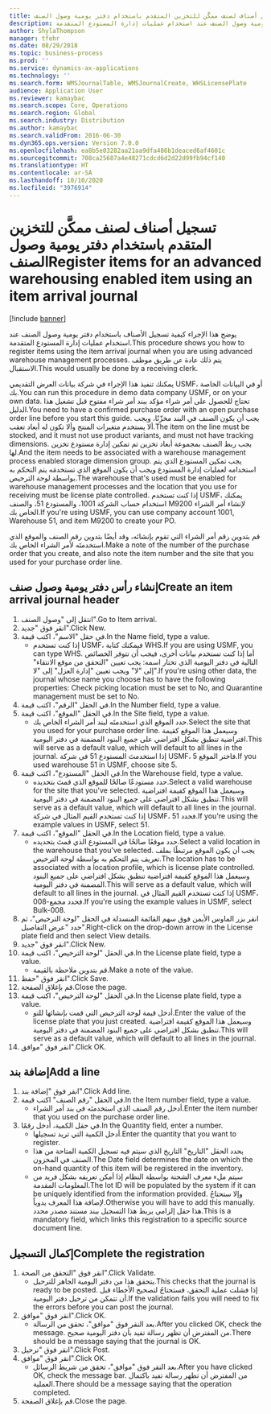 ```yaml
---
title: تسجيل أصناف لصنف ممكَّن للتخزين المتقدم باستخدام دفتر يومية وصول الصنف
description: يوضح هذا الإجراء كيفية تسجيل الأصناف باستخدام دفتر يومية وصول الصنف عند استخدام عمليات إدارة المستودع المتقدمة.
author: ShylaThompson
manager: tfehr
ms.date: 08/29/2018
ms.topic: business-process
ms.prod: ''
ms.service: dynamics-ax-applications
ms.technology: ''
ms.search.form: WMSJournalTable, WMSJournalCreate, WHSLicensePlate
audience: Application User
ms.reviewer: kamaybac
ms.search.scope: Core, Operations
ms.search.region: Global
ms.search.industry: Distribution
ms.author: kamaybac
ms.search.validFrom: 2016-06-30
ms.dyn365.ops.version: Version 7.0.0
ms.openlocfilehash: ea8b5e03282aa21aa9dfa486b1deaced6af4601c
ms.sourcegitcommit: 708ca25687a4e48271cdcd6d2d22d99fb94cf140
ms.translationtype: HT
ms.contentlocale: ar-SA
ms.lasthandoff: 10/10/2020
ms.locfileid: "3976914"
---
```

# <a name="register-items-for-an-advanced-warehousing-enabled-item-using-an-item-arrival-journal"></a><span data-ttu-id="ffdea-103">تسجيل أصناف لصنف ممكَّن للتخزين المتقدم باستخدام دفتر يومية وصول الصنف</span><span class="sxs-lookup"><span data-stu-id="ffdea-103">Register items for an advanced warehousing enabled item using an item arrival journal</span></span>

[!include [banner](../../includes/banner.md)]

<span data-ttu-id="ffdea-104">يوضح هذا الإجراء كيفية تسجيل الأصناف باستخدام دفتر يومية وصول الصنف عند استخدام عمليات إدارة المستودع المتقدمة.</span><span class="sxs-lookup"><span data-stu-id="ffdea-104">This procedure shows you how to register items using the item arrival journal when you are using advanced warehouse management processes.</span></span> <span data-ttu-id="ffdea-105">يتم ذلك عادة عن طريق موظف الاستقبال.</span><span class="sxs-lookup"><span data-stu-id="ffdea-105">This would usually be done by a receiving clerk.</span></span> 

<span data-ttu-id="ffdea-106">يمكنك تنفيذ هذا الإجراء في شركة بيانات العرض التقديمي USMF، أو في البيانات الخاصة بك.</span><span class="sxs-lookup"><span data-stu-id="ffdea-106">You can run this procedure in demo data company USMF, or on your own data.</span></span> <span data-ttu-id="ffdea-107">تحتاج للحصول على أمر شراء مؤكد ببند أمر شراء مفتوح قبل تشغيل هذا الدليل.</span><span class="sxs-lookup"><span data-stu-id="ffdea-107">You need to have a confirmed purchase order with an open purchase order line before you start this guide.</span></span> <span data-ttu-id="ffdea-108">يجب أن يكون الصنف في البند مخزّنًا، ويجب ألا يستخدم متغيرات المنتج وألا تكون له أبعاد تعقب.</span><span class="sxs-lookup"><span data-stu-id="ffdea-108">The item on the line must be stocked, and it must not use product variants, and must not have tracking dimensions.</span></span> <span data-ttu-id="ffdea-109">يجب ربط الصنف بمجموعة أبعاد تخزين تم تمكين إدارة مستودع تخزين لها.</span><span class="sxs-lookup"><span data-stu-id="ffdea-109">And the item needs to be associated with a warehouse management process enabled storage dimension group.</span></span> <span data-ttu-id="ffdea-110">يجب تمكين المستودع الذي يتم استخدامه لعمليات إدارة المستودع ويجب أن يكون الموقع الذي تستخدمَه يتم التحكم به بواسطة لوحة الترخيص.</span><span class="sxs-lookup"><span data-stu-id="ffdea-110">The warehouse that's used must be enabled for warehouse management processes and the location that you use for receiving must be license plate controlled.</span></span> <span data-ttu-id="ffdea-111">إذا كنت تستخدم USMF، يمكنك استخدام حساب الشركة 1001، والمستودع 51، والصنف M9200 لإنشاء أمر الشراء الخاص بك.</span><span class="sxs-lookup"><span data-stu-id="ffdea-111">If you're using USMF, you can use company account 1001, Warehouse 51, and item M9200 to create your PO.</span></span> 

<span data-ttu-id="ffdea-112">قم بتدوين رقم أمر الشراء التي تقوم بإنشائه، وقد أيضًا بتدوين رقم الصنف والموقع الذي استخدمتَه لأمر الشراء الخاص بك.</span><span class="sxs-lookup"><span data-stu-id="ffdea-112">Make a note of the number of the purchase order that you create, and also note the item number and the site that you used for your purchase order line.</span></span>


## <a name="create-an-item-arrival-journal-header"></a><span data-ttu-id="ffdea-113">إنشاء رأس دفتر يومية وصول صنف</span><span class="sxs-lookup"><span data-stu-id="ffdea-113">Create an item arrival journal header</span></span>
1. <span data-ttu-id="ffdea-114">انتقل إلى "وصول الصنف".</span><span class="sxs-lookup"><span data-stu-id="ffdea-114">Go to Item arrival.</span></span>
2. <span data-ttu-id="ffdea-115">انقر فوق "جديد".</span><span class="sxs-lookup"><span data-stu-id="ffdea-115">Click New.</span></span>
3. <span data-ttu-id="ffdea-116">في حقل "الاسم"، اكتب قيمة.</span><span class="sxs-lookup"><span data-stu-id="ffdea-116">In the Name field, type a value.</span></span>
    * <span data-ttu-id="ffdea-117">إذا كنت تستخدم USMF، فيمكنك كتابة WHS.</span><span class="sxs-lookup"><span data-stu-id="ffdea-117">If you are using USMF, you can type WHS.</span></span> <span data-ttu-id="ffdea-118">أما إذا كنت تستخدم بيانات أخرى، فيجب أن تتوفر الخصائص التالية في دفتر اليومية الذي تختار اسمه: يجب تعيين "التحقق من موقع الانتقاء‬" إلى "لا" ويجب تعيين "إدارة العزل‬" إلى "لا".</span><span class="sxs-lookup"><span data-stu-id="ffdea-118">If you're using other data, the journal whose name you choose has to have the following properties: Check picking location must be set to No, and Quarantine management must be set to No.</span></span>  
4. <span data-ttu-id="ffdea-119">في الحقل "الرقم"، اكتب قيمة.</span><span class="sxs-lookup"><span data-stu-id="ffdea-119">In the Number field, type a value.</span></span>
5. <span data-ttu-id="ffdea-120">في الحقل "الموقع"، اكتب قيمة.</span><span class="sxs-lookup"><span data-stu-id="ffdea-120">In the Site field, type a value.</span></span>
    * <span data-ttu-id="ffdea-121">حدد الموقع الذي استخدمتَه لبند أمر الشراء الخاص بك.</span><span class="sxs-lookup"><span data-stu-id="ffdea-121">Select the site that you used for your purchase order line.</span></span> <span data-ttu-id="ffdea-122">وسيعمل هذا الموقع كقيمة افتراضية تنطبق بشكل افتراضي على جميع البنود المضمنة في دفتر اليومية.</span><span class="sxs-lookup"><span data-stu-id="ffdea-122">This will serve as a default value, which will default to all lines in the journal.</span></span> <span data-ttu-id="ffdea-123">إذا استخدمتَ المستودع 51 في شركة USMF، فاختر الموقع 5.</span><span class="sxs-lookup"><span data-stu-id="ffdea-123">If you used warehouse 51 in USMF, choose site 5.</span></span>  
6. <span data-ttu-id="ffdea-124">في الحقل "المستودع"، اكتب قيمة.</span><span class="sxs-lookup"><span data-stu-id="ffdea-124">In the Warehouse field, type a value.</span></span>
    * <span data-ttu-id="ffdea-125">حدد مستودعًا صالحًا للموقع الذي قمتَ بتحديده.</span><span class="sxs-lookup"><span data-stu-id="ffdea-125">Select a valid warehouse for the site that you've selected.</span></span> <span data-ttu-id="ffdea-126">وسيعمل هذا الموقع كقيمة افتراضية تنطبق بشكل افتراضي على جميع البنود المضمنة في دفتر اليومية.</span><span class="sxs-lookup"><span data-stu-id="ffdea-126">This will serve as a default value, which will default to all lines in the journal.</span></span> <span data-ttu-id="ffdea-127">إذا كنت تستخدم القيم المثال في شركة USMF، فحدد 51.</span><span class="sxs-lookup"><span data-stu-id="ffdea-127">If you're using the example values in USMF, select 51.</span></span>  
7. <span data-ttu-id="ffdea-128">في الحقل "الموقع"، اكتب قيمة.</span><span class="sxs-lookup"><span data-stu-id="ffdea-128">In the Location field, type a value.</span></span>
    * <span data-ttu-id="ffdea-129">حدد موقعًا صالحًا في المستودع الذي قمتَ بتحديده.</span><span class="sxs-lookup"><span data-stu-id="ffdea-129">Select a valid location in the warehouse that you've selected.</span></span> <span data-ttu-id="ffdea-130">يجب أن يكون الموقع مرتبطًا بملف تعريف يتم التحكم به بواسطة لوحة الترخيص.</span><span class="sxs-lookup"><span data-stu-id="ffdea-130">The location has to be associated with a location profile, which is license plate controlled.</span></span> <span data-ttu-id="ffdea-131">وسيعمل هذا الموقع كقيمة افتراضية تنطبق بشكل افتراضي على جميع البنود المضمنة في دفتر اليومية.</span><span class="sxs-lookup"><span data-stu-id="ffdea-131">This will serve as a default value, which will default to all lines in the journal.</span></span> <span data-ttu-id="ffdea-132">إذا كنت تستخدم القيم المثال في USMF، فحدد مجمع-008.</span><span class="sxs-lookup"><span data-stu-id="ffdea-132">If you're using the example values in USMF, select Bulk-008.</span></span>  
8. <span data-ttu-id="ffdea-133">انقر بزر الماوس الأيمن فوق سهم القائمة المنسدلة في الحقل "لوحة الترخيص"، ثم حدد "عرض التفاصيل".</span><span class="sxs-lookup"><span data-stu-id="ffdea-133">Right-click on the drop-down arrow in the License plate field and then select View details.</span></span>
9. <span data-ttu-id="ffdea-134">انقر فوق "جديد".</span><span class="sxs-lookup"><span data-stu-id="ffdea-134">Click New.</span></span>
10. <span data-ttu-id="ffdea-135">في الحقل "‏لوحة الترخيص"، اكتب قيمة.</span><span class="sxs-lookup"><span data-stu-id="ffdea-135">In the License plate field, type a value.</span></span>
    * <span data-ttu-id="ffdea-136">قم بتدوين ملاحظة بالقيمة.</span><span class="sxs-lookup"><span data-stu-id="ffdea-136">Make a note of the value.</span></span>  
11. <span data-ttu-id="ffdea-137">انقر فوق "حفظ".</span><span class="sxs-lookup"><span data-stu-id="ffdea-137">Click Save.</span></span>
12. <span data-ttu-id="ffdea-138">قم بإغلاق الصفحة.</span><span class="sxs-lookup"><span data-stu-id="ffdea-138">Close the page.</span></span>
13. <span data-ttu-id="ffdea-139">في الحقل "‏لوحة الترخيص"، اكتب قيمة.</span><span class="sxs-lookup"><span data-stu-id="ffdea-139">In the License plate field, type a value.</span></span>
    * <span data-ttu-id="ffdea-140">أدخل قيمة لوحة الترخيص التي قمت بإنشائها للتو.</span><span class="sxs-lookup"><span data-stu-id="ffdea-140">Enter the value of the license plate that you just created.</span></span> <span data-ttu-id="ffdea-141">وسيعمل هذا الموقع كقيمة افتراضية تنطبق بشكل افتراضي على جميع البنود المضمنة في دفتر اليومية.</span><span class="sxs-lookup"><span data-stu-id="ffdea-141">This will serve as a default value, which will default to all lines in the journal.</span></span>  
14. <span data-ttu-id="ffdea-142">انقر فوق "موافق".</span><span class="sxs-lookup"><span data-stu-id="ffdea-142">Click OK.</span></span>

## <a name="add-a-line"></a><span data-ttu-id="ffdea-143">إضافة بند</span><span class="sxs-lookup"><span data-stu-id="ffdea-143">Add a line</span></span>
1. <span data-ttu-id="ffdea-144">انقر فوق "إضافة بند".</span><span class="sxs-lookup"><span data-stu-id="ffdea-144">Click Add line.</span></span>
2. <span data-ttu-id="ffdea-145">في الحقل "رقم الصنف" اكتب قيمة.</span><span class="sxs-lookup"><span data-stu-id="ffdea-145">In the Item number field, type a value.</span></span>
    * <span data-ttu-id="ffdea-146">أدخل رقم الصنف الذي استخدمتَه في بند أمر الشراء.</span><span class="sxs-lookup"><span data-stu-id="ffdea-146">Enter the item number that you used on the purchase order line.</span></span>  
3. <span data-ttu-id="ffdea-147">في حقل الكمية، أدخل رقمًا.</span><span class="sxs-lookup"><span data-stu-id="ffdea-147">In the Quantity field, enter a number.</span></span>
    * <span data-ttu-id="ffdea-148">أدخل الكمية التي تريد تسجيلها.</span><span class="sxs-lookup"><span data-stu-id="ffdea-148">Enter the quantity that you want to register.</span></span>  
    * <span data-ttu-id="ffdea-149">يحدد الحقل "التاريخ" التاريخ الذي سيتم فيه تسجيل الكمية المتاحة من هذا الصنف في المخزون.</span><span class="sxs-lookup"><span data-stu-id="ffdea-149">The Date field determines the date on which the on-hand quantity of this item will be registered in the inventory.</span></span>  
    * <span data-ttu-id="ffdea-150">سيتم ملء معرف الشحنة بواسطة النظام إذا أمكن تعريفه بشكل فريد من المعلومات المقدمة.</span><span class="sxs-lookup"><span data-stu-id="ffdea-150">The lot ID will be populated by the system if it can be uniquely identified from the information provided.</span></span> <span data-ttu-id="ffdea-151">وإلا ستحتاجُ لإضافة هذا المعرف يدوياً.</span><span class="sxs-lookup"><span data-stu-id="ffdea-151">Otherwise you will have to add this manually.</span></span> <span data-ttu-id="ffdea-152">هذا حقل إلزامي يربط هذا التسجيل ببند مستند مصدر محدد.</span><span class="sxs-lookup"><span data-stu-id="ffdea-152">This is a mandatory field, which links this registration to a specific source document line.</span></span>  

## <a name="complete-the-registration"></a><span data-ttu-id="ffdea-153">إكمال التسجيل</span><span class="sxs-lookup"><span data-stu-id="ffdea-153">Complete the registration</span></span>
1. <span data-ttu-id="ffdea-154">انقر فوق "التحقق من الصحة‬".</span><span class="sxs-lookup"><span data-stu-id="ffdea-154">Click Validate.</span></span>
    * <span data-ttu-id="ffdea-155">يتحقق هذا من دفتر اليومية الجاهز للترحيل.</span><span class="sxs-lookup"><span data-stu-id="ffdea-155">This checks that the journal is ready to be posted.</span></span> <span data-ttu-id="ffdea-156">إذا فشلت عملية التحقق، فستحتاجُ لتصحيح الأخطاء قبل أن تتمكن من ترحيل دفتر اليومية.</span><span class="sxs-lookup"><span data-stu-id="ffdea-156">If the validation fails you will need to fix the errors before you can post the journal.</span></span>  
2. <span data-ttu-id="ffdea-157">انقر فوق "موافق".</span><span class="sxs-lookup"><span data-stu-id="ffdea-157">Click OK.</span></span>
    * <span data-ttu-id="ffdea-158">بعد النقر فوق "موافق"، تحقق من الرسالة.</span><span class="sxs-lookup"><span data-stu-id="ffdea-158">After you clicked OK, check the message.</span></span> <span data-ttu-id="ffdea-159">من المفترض أن تظهر رسالة تفيد بأن دفتر اليومية صحيح.</span><span class="sxs-lookup"><span data-stu-id="ffdea-159">There should be a message saying that the journal is OK.</span></span>  
3. <span data-ttu-id="ffdea-160">انقر فوق "ترحيل".</span><span class="sxs-lookup"><span data-stu-id="ffdea-160">Click Post.</span></span>
4. <span data-ttu-id="ffdea-161">انقر فوق "موافق".</span><span class="sxs-lookup"><span data-stu-id="ffdea-161">Click OK.</span></span>
    * <span data-ttu-id="ffdea-162">بعد النقر فوق "موافق"، تحقق من شريط الرسائل.</span><span class="sxs-lookup"><span data-stu-id="ffdea-162">After you have clicked OK, check the message bar.</span></span> <span data-ttu-id="ffdea-163">من المفترض أن تظهر رسالة تفيد باكتمال العملية.</span><span class="sxs-lookup"><span data-stu-id="ffdea-163">There should be a message saying that the operation completed.</span></span>  
5. <span data-ttu-id="ffdea-164">قم بإغلاق الصفحة.</span><span class="sxs-lookup"><span data-stu-id="ffdea-164">Close the page.</span></span>

